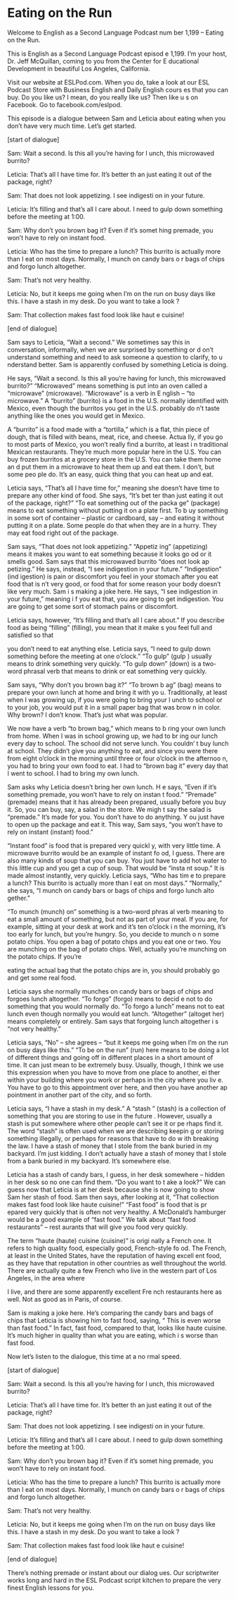# Eating on the Run

Welcome to English as a Second Language Podcast num ber 1,199 – Eating on the Run.

This is English as a Second Language Podcast episod e 1,199. I’m your host, Dr. Jeff McQuillan, coming to you from the Center for E ducational Development in beautiful Los Angeles, California.

Visit our website at ESLPod.com. When you do, take a look at our ESL Podcast Store with Business English and Daily English cours es that you can buy. Do you like us? I mean, do you really like us? Then like u s on Facebook. Go to facebook.com/eslpod.

This episode is a dialogue between Sam and Leticia about eating when you don’t have very much time. Let’s get started.

[start of dialogue]

Sam: Wait a second. Is this all you’re having for l unch, this microwaved burrito?

Leticia: That’s all I have time for. It’s better th an just eating it out of the package, right?

Sam: That does not look appetizing. I see indigesti on in your future.

Leticia: It’s filling and that’s all I care about. I need to gulp down something before the meeting at 1:00.

Sam: Why don’t you brown bag it? Even if it’s somet hing premade, you won’t have to rely on instant food.

Leticia: Who has the time to prepare a lunch? This burrito is actually more than I eat on most days. Normally, I munch on candy bars o r bags of chips and forgo lunch altogether.

Sam: That’s not very healthy.

Leticia: No, but it keeps me going when I’m on the run on busy days like this. I have a stash in my desk. Do you want to take a look ?

Sam: That collection makes fast food look like haut e cuisine!

 [end of dialogue]

Sam says to Leticia, “Wait a second.” We sometimes say this in conversation, informally, when we are surprised by something or d on’t understand something and need to ask someone a question to clarify, to u nderstand better. Sam is apparently confused by something Leticia is doing.

He says, “Wait a second. Is this all you’re having for lunch, this microwaved burrito?” “Microwaved” means something is put into an oven called a “microwave” (microwave). “Microwave” is a verb in E nglish – “to microwave.” A “burrito” (burrito) is a food in the U.S. normally identified with Mexico, even though the burritos you get in the U.S. probably do n’t taste anything like the ones you would get in Mexico.

A “burrito” is a food made with a “tortilla,” which  is a flat, thin piece of dough, that is filled with beans, meat, rice, and cheese. Actua lly, if you go to most parts of Mexico, you won’t really find a burrito, at least i n traditional Mexican restaurants. They’re much more popular here in the U.S. You can buy frozen burritos at a grocery store in the U.S. You can take them home an d put them in a microwave to heat them up and eat them. I don’t, but some peo ple do. It’s an easy, quick thing that you can heat up and eat.

Leticia says, “That’s all I have time for,” meaning  she doesn’t have time to prepare any other kind of food. She says, “It’s bet ter than just eating it out of the package, right?” “To eat something out of the packa ge” (package) means to eat something without putting it on a plate first. To b uy something in some sort of container – plastic or cardboard, say – and eating it without putting it on a plate. Some people do that when they are in a hurry. They may eat food right out of the package.

Sam says, “That does not look appetizing.” “Appetiz ing” (appetizing) means it makes you want to eat something because it looks go od or it smells good. Sam says that this microwaved burrito “does not look ap petizing.” He says, instead, “I see indigestion in your future.” “Indigestion” (ind igestion) is pain or discomfort you feel in your stomach after you eat food that is n’t very good, or food that for some reason your body doesn’t like very much. Sam i s making a joke here. He says, “I see indigestion in your future,” meaning i f you eat that, you are going to get indigestion. You are going to get some sort of stomach pains or discomfort.

Leticia says, however, “It’s filling and that’s all  I care about.” If you describe food as being “filling” (filling), you mean that it make s you feel full and satisfied so that

you don’t need to eat anything else. Leticia says, “I need to gulp down something before the meeting at one o’clock.” “To gulp” (gulp ) usually means to drink something very quickly. “To gulp down” (down) is a two-word phrasal verb that means to drink or eat something very quickly.

Sam says, “Why don’t you brown bag it?” “To brown b ag” (bag) means to prepare your own lunch at home and bring it with yo u. Traditionally, at least when I was growing up, if you were going to bring your l unch to school or to your job, you would put it in a small paper bag that was brow n in color. Why brown? I don’t know. That’s just what was popular.

We now have a verb “to brown bag,” which means to b ring your own lunch from home. When I was in school growing up, we had to br ing our lunch every day to school. The school did not serve lunch. You couldn’ t buy lunch at school. They didn’t give you anything to eat, and since you were  there from eight o’clock in the morning until three or four o’clock in the afternoo n, you had to bring your own food to eat. I had to “brown bag it” every day that  I went to school. I had to bring my own lunch.

Sam asks why Leticia doesn’t bring her own lunch. H e says, “Even if it’s something premade, you won’t have to rely on instan t food.” “Premade” (premade) means that it has already been prepared, usually before you buy it. So, you can buy, say, a salad in the store. We migh t say the salad is “premade.” It’s made for you. You don’t have to do anything. Y ou just have to open up the package and eat it. This way, Sam says, “you won’t have to rely on instant (instant) food.”

“Instant food” is food that is prepared very quickl y, with very little time. A microwave burrito would be an example of instant fo od, I guess. There are also many kinds of soup that you can buy. You just have to add hot water to this little cup and you get a cup of soup. That would be “insta nt soup.” It is made almost instantly, very quickly. Leticia says, “Who has tim e to prepare a lunch? This burrito is actually more than I eat on most days.” “Normally,” she says, “I munch on candy bars or bags of chips and forgo lunch alto gether.”

“To munch (munch) on” something is a two-word phras al verb meaning to eat a small amount of something, but not as part of your meal. If you are, for example, sitting at your desk at work and it’s ten o’clock i n the morning, it’s too early for lunch, but you’re hungry. So, you decide to munch o n some potato chips. You open a bag of potato chips and you eat one or two. You are munching on the bag of potato chips. Well, actually you’re munching on the potato chips. If you’re

eating the actual bag that the potato chips are in,  you should probably go and get some real food.

Leticia says she normally munches on candy bars or bags of chips and forgoes lunch altogether. “To forgo” (forgo) means to decid e not to do something that you would normally do. “To forgo a lunch” means not to eat lunch even though normally you would eat lunch. “Altogether” (altoget her) means completely or entirely. Sam says that forgoing lunch altogether i s “not very healthy.”

Leticia says, “No” – she agrees – “but it keeps me going when I’m on the run on busy days like this.” “To be on the run” (run) here  means to be doing a lot of different things and going off in different places in a short amount of time. It can just mean to be extremely busy. Usually, though, I think we use this expression when you have to move from one place to another, ei ther within your building where you work or perhaps in the city where you liv e. You have to go to this appointment over here, and then you have another ap pointment in another part of the city, and so forth.

Leticia says, “I have a stash in my desk.” A “stash ” (stash) is a collection of something that you are storing to use in the future . However, usually a stash is put somewhere where other people can’t see it or pe rhaps find it. The word “stash” is often used when we are describing keepin g or storing something illegally, or perhaps for reasons that have to do w ith breaking the law. I have a stash of money that I stole from the bank buried in  my backyard. I’m just kidding. I don’t actually have a stash of money that I stole  from a bank buried in my backyard. It’s somewhere else.

Leticia has a stash of candy bars, I guess, in her desk somewhere – hidden in her desk so no one can find them. “Do you want to t ake a look?” We can guess now that Leticia is at her desk because she is now going to show Sam her stash of food. Sam then says, after looking at it, “That collection makes fast food look like haute cuisine!” “Fast food” is food that is pr epared very quickly that is often not very healthy. A McDonald’s hamburger would be a  good example of “fast food.” We talk about “fast food restaurants” – rest aurants that will give you food very quickly.

The term “haute (haute) cuisine (cuisine)” is origi nally a French one. It refers to high quality food, especially good, French-style fo od. The French, at least in the United States, have the reputation of having excell ent food, as they have that reputation in other countries as well throughout the world. There are actually quite a few French who live in the western part of Los Angeles, in the area where

I live, and there are some apparently excellent Fre nch restaurants here as well. Not as good as in Paris, of course.

Sam is making a joke here. He’s comparing the candy  bars and bags of chips that Leticia is showing him to fast food, saying, “ This is even worse than fast food.” In fact, fast food, compared to that, looks like haute cuisine. It’s much higher in quality than what you are eating, which i s worse than fast food.

Now let’s listen to the dialogue, this time at a no rmal speed.

[start of dialogue]

Sam: Wait a second. Is this all you’re having for l unch, this microwaved burrito?

Leticia: That’s all I have time for. It’s better th an just eating it out of the package, right?

Sam: That does not look appetizing. I see indigesti on in your future.

Leticia: It’s filling and that’s all I care about. I need to gulp down something before the meeting at 1:00.

Sam: Why don’t you brown bag it? Even if it’s somet hing premade, you won’t have to rely on instant food.

Leticia: Who has the time to prepare a lunch? This burrito is actually more than I eat on most days. Normally, I munch on candy bars o r bags of chips and forgo lunch altogether.

Sam: That’s not very healthy.

Leticia: No, but it keeps me going when I’m on the run on busy days like this. I have a stash in my desk. Do you want to take a look ?

Sam: That collection makes fast food look like haut e cuisine!

[end of dialogue]

There’s nothing premade or instant about our dialog ues. Our scriptwriter works long and hard in the ESL Podcast script kitchen to prepare the very finest English lessons for you.



